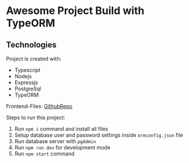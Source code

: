 # Awesome Project Build with TypeORM

## Technologies
Project is created with:
* Typescript
* Nodejs
* Expressjs
* PostgreSql
* TypeORM

Frontend-Files: [GithubRepo](https://github.com/myamann/tasklist-frontend-Typescript-ReactJs)

Steps to run this project:

1. Run `npm i` command and install all files
2. Setup database user and password settings inside `ormconfig.json` file
3. Run database server with `pgAdmin`
4. Run `npm run dev` for development mode
5. Run `npm start` command


